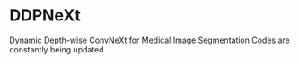 # DDPNeXt
Dynamic Depth-wise ConvNeXt for Medical Image Segmentation
Codes are constantly being updated
